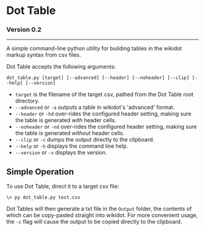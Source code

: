 # Dot Table
### Version 0.2

---

A simple command-line python utility for building 
tables in the wikidot markup syntax from csv files.

Dot Table accepts the following arguments:

```dot_table.py [target] [--advanced] [--header] [--noheader] [--clip] [--help] [--version]```

* `target` is the filename of the target csv, pathed from the Dot Table root directory.
* `--advanced` or `-a` outputs a table in wikidot's 'advanced' format.
* `--header` or `-hd` over-rides the configured header setting, making sure 
the table is generated *with* header cells.
* `--noheader` or `-nd` over-rides the configured header setting, making sure the table 
is generated *without* header cells.
* `--clip` or `-c` dumps the output directly to the clipboard.
* `--help` or `-h` displays the command line help.
* `--version` or `-v` displays the version.

## Simple Operation

To use Dot Table, direct it to a target csv file:

`\> py dot_table.py test.csv`

Dot Tables will then generate a txt file in the `Output` folder, the contents of
which can be copy-pasted straight into wikidot. For more convenient usage, the `-c`
flag will cause the output to be copied directly to the clipboard.



